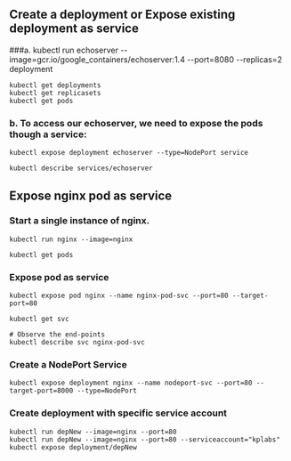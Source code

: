 ## Create a deployment or Expose existing deployment as service

###a. kubectl run echoserver --image=gcr.io/google_containers/echoserver:1.4 --port=8080 --replicas=2 deployment 
```
kubectl get deployments
kubectl get replicasets
kubectl get pods
```

### b. To access our echoserver, we need to expose the pods though a service:
```
kubectl expose deployment echoserver --type=NodePort service

kubectl describe services/echoserver
```

## Expose nginx pod as service

### Start a single instance of nginx.
```
kubectl run nginx --image=nginx

kubectl get pods 
```
### Expose pod as service
```
kubectl expose pod nginx --name nginx-pod-svc --port=80 --target-port=80 

kubectl get svc 

# Observe the end-points
kubectl describe svc nginx-pod-svc
```

### Create a NodePort Service
```
kubectl expose deployment nginx --name nodeport-svc --port=80 --target-port=8000 --type=NodePort 
```

### Create deployment with specific service account
```
kubectl run depNew --image=nginx --port=80 
kubectl run depNew --image=nginx --port=80 --serviceaccount="kplabs"
kubectl expose deployment/depNew
```

